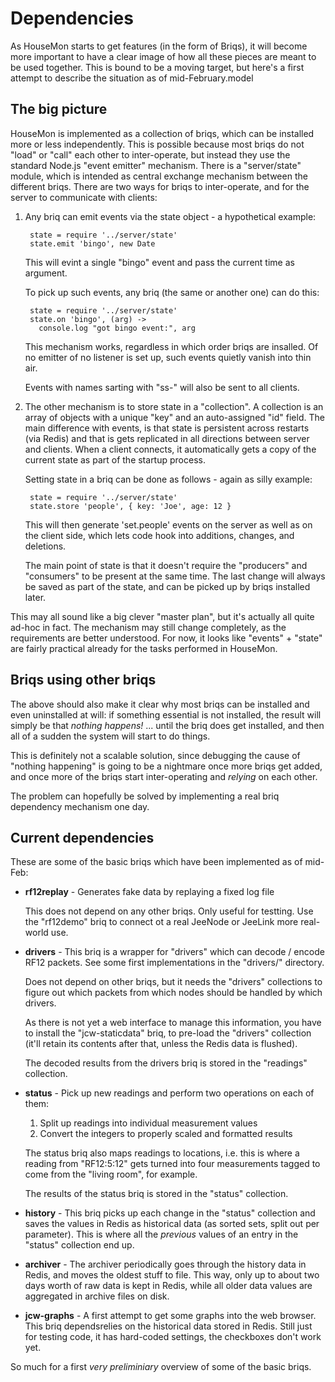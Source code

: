 # Dependencies

As HouseMon starts to get features (in the form of Briqs), it will become more
important to have a clear image of how all these pieces are meant to be used
together. This is bound to be a moving target, but here's a first attempt to
describe the situation as of mid-February.model

## The big picture

HouseMon is implemented as a collection of briqs, which can be installed more
or less independently. This is possible because most briqs do not "load" or
"call" each other to inter-operate, but instead they use the standard Node.js
"event emitter" mechanism. There is a "server/state" module, which is intended
as central exchange mechanism between the different briqs. There are two ways
for briqs to inter-operate, and for the server to communicate with clients:

1. Any briq can emit events via the state object - a hypothetical example:

        state = require '../server/state'
        state.emit 'bingo', new Date

   This will evint a single "bingo" event and pass the current time as argument.

   To pick up such events, any briq (the same or another one) can do this:

        state = require '../server/state'
        state.on 'bingo', (arg) ->
          console.log "got bingo event:", arg
    
   This mechanism works, regardless in which order briqs are insalled. Of no
   emitter of no listener is set up, such events quietly vanish into thin air.

   Events with names sarting with "ss-" will also be sent to all clients.

2. The other mechanism is to store state in a "collection". A collection is an
   array of objects with a unique "key" and an auto-assigned "id" field. The 
   main difference with events, is that state is persistent across restarts
   (via Redis) and that is gets replicated in all directions between server and
   clients. When a client connects, it automatically gets a copy of the current
   state as part of the startup process.

   Setting state in a briq can be done as follows - again as silly example:

        state = require '../server/state'
        state.store 'people', { key: 'Joe', age: 12 }

   This will then generate 'set.people' events on the server as well as on the
   client side, which lets code hook into additions, changes, and deletions.

   The main point of state is that it doesn't require the "producers" and
   "consumers" to be present at the same time. The last change will always be
   saved as part of the state, and can be picked up by briqs installed later.

This may all sound like a big clever "master plan", but it's actually all quite
ad-hoc in fact. The mechanism may still change completely, as the requirements
are better understood. For now, it looks like "events" + "state" are fairly
practical already for the tasks performed in HouseMon.

## Briqs using other briqs

The above should also make it clear why most briqs can be installed and even
uninstalled at will: if something essential is not installed, the result will
simply be that _nothing happens!_ ... until the briq does get installed, and
then all of a sudden the system will start to do things.

This is definitely not a scalable solution, since debugging the cause of
"nothing happening" is going to be a nightmare once more briqs get added, and
once more of the briqs start inter-operating and _relying_ on each other.

The problem can hopefully be solved by implementing a real briq dependency
mechanism one day.

## Current dependencies

These are some of the basic briqs which have been implemented as of mid-Feb:

* **rf12replay** - Generates fake data by replaying a fixed log file

  This does not depend on any other briqs. Only useful for testting. Use the
  "rf12demo" briq to connect ot a real JeeNode or JeeLink more real-world use.

* **drivers** - This briq is a wrapper for "drivers" which can decode / encode
  RF12 packets. See some first implementations in the "drivers/" directory.

  Does not depend on other briqs, but it needs the "drivers" collections to
  figure out which packets from which nodes should be handled by which drivers.

  As there is not yet a web interface to manage this information, you have to
  install the "jcw-staticdata" briq, to pre-load the "drivers" collection
  (it'll retain its contents after that, unless the Redis data is flushed).

  The decoded results from the drivers briq is stored in the "readings"
  collection.

* **status** - Pick up new readings and perform two operations on each of them:

   1. Split up readings into individual measurement values
   2. Convert the integers to properly scaled and formatted results

  The status briq also maps readings to locations, i.e. this is where a reading
  from "RF12:5:12" gets turned into four measurements tagged to come from the
  "living room", for example.

  The results of the status briq is stored in the "status" collection.

* **history** - This briq picks up each change in the "status" collection and
  saves the values in Redis as historical data (as sorted sets, split out per
  parameter). This is where all the _previous_ values of an entry in the
  "status" collection end up.

* **archiver** - The archiver periodically goes through the history data in 
  Redis, and moves the oldest stuff to file. This way, only up to about two
  days worth of raw data is kept in Redis, while all older data values are
  aggregated in archive files on disk.

* **jcw-graphs** - A first attempt to get some graphs into the web browser.
  This briq dependsrelies on the historical data stored in Redis.  Still just
  for testing code, it has hard-coded settings, the checkboxes don't work yet.

So much for a first _very preliminiary_ overview of some of the basic briqs.
